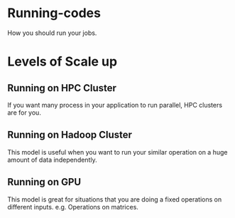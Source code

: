 # Running-codes
How you should run your jobs. 

# Levels of Scale up

## Running on HPC Cluster
If you want many process in your application to run parallel, HPC clusters are for you. 

## Running on Hadoop Cluster
This model is useful when you want to run your similar operation on a huge amount of data independently. 

## Running on GPU 
This model is great for situations that you are doing a fixed operations on different inputs. e.g. Operations on matrices.



